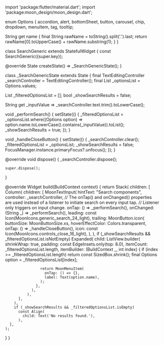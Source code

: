 import 'package:flutter/material.dart';
import 'package:moon_design/moon_design.dart';

enum Options {
  accordion,
  alert,
  bottomSheet,
  button,
  carousel,
  chip,
  dropdown,
  menuItem,
  tag,
  tooltip;

  String get name {
    final String rawName = toString().split('.').last;
    return rawName[0].toUpperCase() + rawName.substring(1);
  }
}

class SearchGeneric extends StatefulWidget {
  const SearchGeneric({super.key});

@override
  State<SearchGeneric> createState() => _SearchGenericState();
}

class _SearchGenericState extends State<SearchGeneric> {
  final TextEditingController _searchController = TextEditingController();
  final List<Options> _optionsList = Options.values;

  List<Options> _filteredOptionsList = [];
  bool _showSearchResults = false;
  
  String get _inputValue => _searchController.text.trim().toLowerCase();

  void _performSearch() {
    setState(() {
      _filteredOptionsList = 
          _optionsList.where((Options option) => option.name.toLowerCase().contains(_inputValue)).toList();
      _showSearchResults = true;
    });
  }
  
  void _handleCloseButton() {
    setState(() {
      _searchController.clear();
      _filteredOptionsList = _optionsList;
      _showSearchResults = false;
      FocusManager.instance.primaryFocus?.unfocus();
    });
  }
  
  @override
  void dispose() {
    _searchController.dispose();
  
    super.dispose();
  }

  @override
  Widget build(BuildContext context) {
    return Stack(
      children: [
        Column(
          children: [
            MoonTextInput(
              hintText: "Search components",
              controller: _searchController,
              // The onTap() and onChanged() properties are used instead of a listener to initiate search on every input tap.
              // Listener only triggers on input change.
              onTap: () => _performSearch(),
              onChanged: (String _) => _performSearch(),
              leading: const Icon(MoonIcons.generic_search_24_light),
              trailing: MoonButton.icon(
                buttonSize: MoonButtonSize.xs,
                hoverEffectColor: Colors.transparent,
                onTap: () => _handleCloseButton(),
                icon: const Icon(MoonIcons.controls_close_16_light),
              ),
            ),
            if (_showSearchResults && _filteredOptionsList.isNotEmpty)
              Expanded(
                child: ListView.builder(
                  shrinkWrap: true,
                  padding: const EdgeInsets.only(top: 8.0),
                  itemCount: _filteredOptionsList.length,
                  itemBuilder: (BuildContext _, int index) {
                    if (index >= _filteredOptionsList.length) return const SizedBox.shrink();
                    final Options option = _filteredOptionsList[index];
  
                    return MoonMenuItem(
                      onTap: () => {},
                      label: Text(option.name),
                    );
                  },
                ),
              ),
          ],
        ),
        if (_showSearchResults && _filteredOptionsList.isEmpty)
          const Align(
            child: Text('No results found.'),
          ),
      ],
    );
  }
}